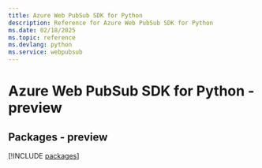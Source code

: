 ```yaml
---
title: Azure Web PubSub SDK for Python
description: Reference for Azure Web PubSub SDK for Python
ms.date: 02/18/2025
ms.topic: reference
ms.devlang: python
ms.service: webpubsub
---
```

# Azure Web PubSub SDK for Python - preview
## Packages - preview
[!INCLUDE [packages](web-pubsub-index.md)]